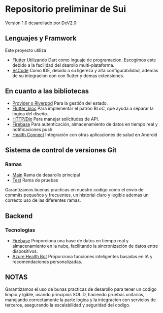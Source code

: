 # Repositorio preliminar de Sui

Version 1.0 desarollado por DeV2.0




## Lenguajes y Framwork

Este proyecto utiliza

- [Flutter](https://docs.flutter.dev/get-started) Utilizando Dart como lnguaje de programacion, Escogimos este debido a la facilidad del dsarollo multi-plataforma.
- [VsCode](https://code.visualstudio.com/) Como IDE, debido a su ligereza y alta configurabilidad, ademas de su integracion con con flutter y demas extensiones.

## En cuanto a las bibliotecas
  - [Provider o Riverpod]() Para la gestión del estado.
  - [Flutter_bloc]() Para implementar el patrón BLoC, que ayuda a separar la lógica del diseño.
  - [HTTP/Dio]() Para manejar solicitudes de API.
  - [Firebase]() Para autenticación, almacenamiento de datos en tiempo real y notificaciones push.
  - [Health Connect]() Integración con otras aplicaciones de salud en Android

## Sistema de control de versiones Git
 ### Ramas 
   - [Main]() Rama de desarollo principal
   - [Test]() Rama de pruebas

   Garantizamos buenas practicas en nuestro codigo como el envio de commits pequeños y frecuentes, un historial claro y legible ademas un correcto uso de las diferentes ramas.

## Backend
 ### Tecnologias
 - [Firebase]() Proporciona una base de datos en tiempo real y almacenamiento en la nube, facilitando la sincronización de datos entre dispositivos.
- [Azure Health Bot]() Proporciona funciones inteligentes basadas en IA y recomendaciones personalizadas.

## NOTAS
Garantizamos el uso de bunas practicas de desarollo para tener un codigo limpio y lgible, usando principios SOLID, haciendo pruebas unitarias, manejando correctamente la parte logica y la integracion con servicios de terceros, asegurando la escalabilidad y seguridad del codigo.
